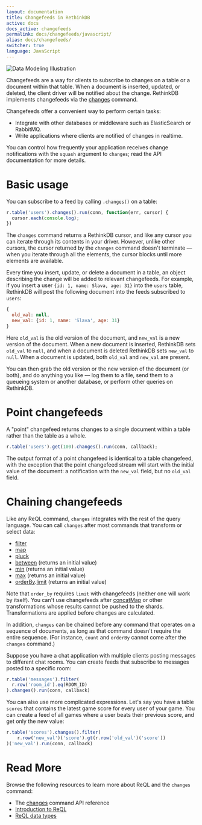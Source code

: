 ```yaml
---
layout: documentation
title: Changefeeds in RethinkDB
active: docs
docs_active: changefeeds
permalink: docs/changefeeds/javascript/
alias: docs/changefeeds/
switcher: true
language: JavaScript
---
```


<img alt="Data Modeling Illustration" class="api_command_illustration"
    src="/assets/images/docs/api_illustrations/change-feeds.png" />


Changefeeds are a way for clients to subscribe to changes on a table or a
document within that table. When a document is inserted, updated, or
deleted, the client driver will be notified about the change. RethinkDB
implements changefeeds via the [changes](/api/javascript/changes) command.

Changefeeds offer a convenient way to perform certain tasks:

- Integrate with other databases or middleware such as ElasticSearch or RabbitMQ.
- Write applications where clients are notified of changes in realtime.

You can control how frequently your application receives change notifications with the `squash` argument to `changes`; read the API documentation for more details.

# Basic usage #

You can subscribe to a feed by calling `.changes()` on a table:

```js
r.table('users').changes().run(conn, function(err, cursor) {
  cursor.each(console.log);
})
```

The `changes` command returns a RethinkDB cursor, and like any cursor
you can iterate through its contents in your driver. However, unlike
other cursors, the cursor returned by the `changes` command doesn't
terminate &mdash; when you iterate through all the elements, the
cursor blocks until more elements are available.

Every time you insert, update, or delete a document in a table, an
object describing the change will be added to relevant
changefeeds. For example, if you insert a user `{id: 1, name:
Slava, age: 31}` into the `users` table, RethinkDB will post the
following document into the feeds subscribed to `users`:

```js
{
  old_val: null,
  new_val: {id: 1, name: 'Slava', age: 31}
}
```

Here `old_val` is the old version of the document, and `new_val` is a
new version of the document. When a new document is inserted,
RethinkDB sets `old_val` to `null`, and when a document is deleted
RethinkDB sets `new_val` to `null`. When a document is updated, both
`old_val` and `new_val` are present.

You can then grab the old version or the new version of the document
(or both), and do anything you like &mdash; log them to a file, send
them to a queueing system or another database, or perform other
queries on RethinkDB.

# Point changefeeds #

A "point" changefeed returns changes to a single document within a table rather than the table as a whole.

```js
r.table('users').get(100).changes().run(conn, callback);
```

The output format of a point changefeed is identical to a table
changefeed, with the exception that the point changefeed stream will start
with the initial value of the document: a notification with the `new_val`
field, but no `old_val` field.

# Chaining changefeeds #

Like any ReQL command, `changes` integrates with the rest of the query
language. You can call `changes` after most commands that transform or
select data:

* [filter](/api/javascript/filter)
* [map](/api/javascript/map)
* [pluck](/api/javascript/pluck)
* [between](/api/javascript/between) (returns an initial value)
* [min](/api/javascript/min) (returns an initial value)
* [max](/api/javascript/max) (returns an initial value)
* [orderBy](/api/javascript/order_by).[limit](/api/javascript/limit) (returns an initial value)

Note that `order_by` requires `limit` with changefeeds (neither one will
work by itself). You can't use changefeeds after
[concatMap](/api/javascript/concat_map) or other transformations whose
results cannot be pushed to the shards. Transformations are applied before
changes are calculated.

In addition, `changes` can be chained before any command that operates on
a sequence of documents, as long as that command doesn't require the
entire sequence. (For instance, `count` and `orderBy` cannot come after
the `changes` command.)

Suppose you have a chat application with multiple clients posting messages
to different chat rooms. You can create feeds that subscribe to messages
posted to a specific room:

```js
r.table('messages').filter(
  r.row('room_id').eq(ROOM_ID)
).changes().run(conn, callback)
```

You can also use more complicated expressions. Let's say you have a
table `scores` that contains the latest game score for every user of
your game. You can create a feed of all games where a user beats their
previous score, and get only the new value:

```js
r.table('scores').changes().filter(
    r.row('new_val')('score').gt(r.row('old_val')('score'))
)('new_val').run(conn, callback)
```

# Read More #

Browse the following resources to learn more about ReQL and the
`changes` command:

- The [changes](/api/javascript/changes) command API reference
- [Introduction to ReQL](/docs/introduction-to-reql/)
- [ReQL data types](/docs/data-types/)
